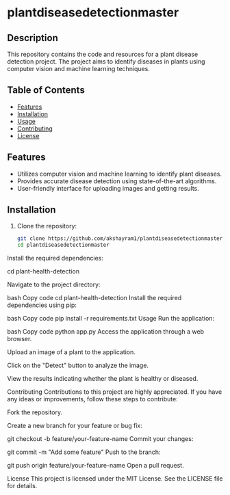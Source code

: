 # plantdiseasedetectionmaster

## Description

This repository contains the code and resources for a plant disease detection project. The project aims to identify diseases in plants using computer vision and machine learning techniques.

## Table of Contents

- [Features](#features)
- [Installation](#installation)
- [Usage](#usage)
- [Contributing](#contributing)
- [License](#license)

## Features

- Utilizes computer vision and machine learning to identify plant diseases.
- Provides accurate disease detection using state-of-the-art algorithms.
- User-friendly interface for uploading images and getting results.

## Installation

1. Clone the repository:

   ```bash
   git clone https://github.com/akshayram1/plantdiseasedetectionmaster.git
   cd plantdiseasedetectionmaster
Install the required dependencies:

cd plant-health-detection

Navigate to the project directory:

bash
Copy code
cd plant-health-detection
Install the required dependencies using pip:

bash
Copy code
pip install -r requirements.txt
Usage
Run the application:

bash
Copy code
python app.py
Access the application through a web browser.

Upload an image of a plant to the application.

Click on the "Detect" button to analyze the image.

View the results indicating whether the plant is healthy or diseased.

Contributing
Contributions to this project are highly appreciated. If you have any ideas or improvements, follow these steps to contribute:

Fork the repository.

Create a new branch for your feature or bug fix:


git checkout -b feature/your-feature-name
Commit your changes:


git commit -m "Add some feature"
Push to the branch:


git push origin feature/your-feature-name
Open a pull request.

License
This project is licensed under the MIT License. See the LICENSE file for details.
